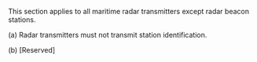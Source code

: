 This section applies to all maritime radar transmitters except radar beacon stations.

(a) Radar transmitters must not transmit station identification.

(b) [Reserved]

